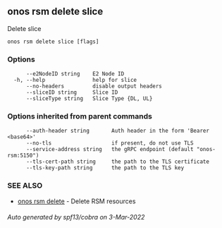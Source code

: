 ## onos rsm delete slice

Delete slice

```
onos rsm delete slice [flags]
```

### Options

```
      --e2NodeID string    E2 Node ID
  -h, --help               help for slice
      --no-headers         disable output headers
      --sliceID string     Slice ID
      --sliceType string   Slice Type {DL, UL}
```

### Options inherited from parent commands

```
      --auth-header string       Auth header in the form 'Bearer <base64>'
      --no-tls                   if present, do not use TLS
      --service-address string   the gRPC endpoint (default "onos-rsm:5150")
      --tls-cert-path string     the path to the TLS certificate
      --tls-key-path string      the path to the TLS key
```

### SEE ALSO

* [onos rsm delete](onos_rsm_delete.md)	 - Delete RSM resources

###### Auto generated by spf13/cobra on 3-Mar-2022
